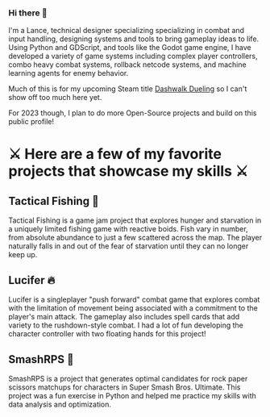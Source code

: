 ### Hi there 👋

I'm a Lance, technical designer specializing specializing in combat and input handling, designing systems and tools to bring gameplay ideas to life. Using Python and GDScript, and tools like the Godot game engine, I have developed a variety of game systems including complex player controllers, combo heavy combat systems, rollback netcode systems, and machine learning agents for enemy behavior.

Much of this is for my upcoming Steam title [Dashwalk Dueling](https://store.steampowered.com/app/1756630/Dashwalk_Dueling/ "Make sure to Wishlist!") so I can't show off too much here yet. 

For 2023 though, I plan to do more Open-Source projects and build on this public profile!

# ⚔ Here are a few of my favorite projects that showcase my skills ⚔

## Tactical Fishing 🎣
Tactical Fishing is a game jam project that explores hunger and starvation in a uniquely limited fishing game with reactive boids. Fish vary in number, from absolute abundance to just a few scattered across the map. The player naturally falls in and out of the fear of starvation until they can no longer keep up.

## Lucifer 🔥
Lucifer is a singleplayer "push forward" combat game that explores combat with the limitation of movement being associated with a commitment to the player's main attack. The gameplay also includes spell cards that add variety to the rushdown-style combat. I had a lot of fun developing the character controller with two floating hands for this project!

## SmashRPS 💪
SmashRPS is a project that generates optimal candidates for rock paper scissors matchups for characters in Super Smash Bros. Ultimate. This project was a fun exercise in Python and helped me practice my skills with data analysis and optimization.
